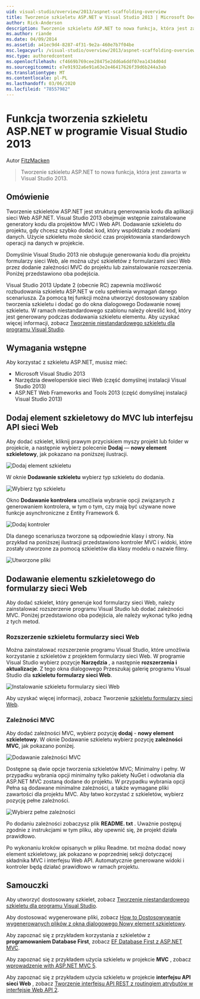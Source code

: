 ```yaml
---
uid: visual-studio/overview/2013/aspnet-scaffolding-overview
title: Tworzenie szkieletu ASP.NET w Visual Studio 2013 | Microsoft Docs
author: Rick-Anderson
description: Tworzenie szkieletu ASP.NET to nowa funkcja, która jest zawarta w Visual Studio 2013.
ms.author: riande
ms.date: 04/09/2014
ms.assetid: a41ec9d4-8287-4f31-9e2a-460e7b7f04be
msc.legacyurl: /visual-studio/overview/2013/aspnet-scaffolding-overview
msc.type: authoredcontent
ms.openlocfilehash: cf4669b769cee28475e2dd6a6ddf07ea1434d04d
ms.sourcegitcommit: e7e91932a6e91a63e2e46417626f39d6b244a3ab
ms.translationtype: MT
ms.contentlocale: pl-PL
ms.lasthandoff: 03/06/2020
ms.locfileid: "78557982"
---
```

# <a name="aspnet-scaffolding-in-visual-studio-2013"></a>Funkcja tworzenia szkieletu ASP.NET w programie Visual Studio 2013

Autor [FitzMacken](https://github.com/tfitzmac)

> Tworzenie szkieletu ASP.NET to nowa funkcja, która jest zawarta w Visual Studio 2013.

## <a name="overview"></a>Omówienie

Tworzenie szkieletów ASP.NET jest strukturą generowania kodu dla aplikacji sieci Web ASP.NET. Visual Studio 2013 obejmuje wstępnie zainstalowane generatory kodu dla projektów MVC i Web API. Dodawanie szkieletu do projektu, gdy chcesz szybko dodać kod, który współdziała z modelami danych. Użycie szkieletu może skrócić czas projektowania standardowych operacji na danych w projekcie.

Domyślnie Visual Studio 2013 nie obsługuje generowania kodu dla projektu formularzy sieci Web, ale można użyć szkieletów z formularzami sieci Web przez dodanie zależności MVC do projektu lub zainstalowanie rozszerzenia. Poniżej przedstawiono oba podejścia.

Visual Studio 2013 Update 2 (obecnie RC) zapewnia możliwość rozbudowania szkieletu ASP.NET w celu spełnienia wymagań danego scenariusza. Za pomocą tej funkcji można utworzyć dostosowany szablon tworzenia szkieletu i dodać go do okna dialogowego Dodawanie nowej szkieletu. W ramach niestandardowego szablonu należy określić kod, który jest generowany podczas dodawania szkieletu elementu. Aby uzyskać więcej informacji, zobacz [Tworzenie niestandardowego szkieletu dla programu Visual Studio](https://go.microsoft.com/fwlink/p/?LinkId=395029).

## <a name="prerequisites"></a>Wymagania wstępne

Aby korzystać z szkieletu ASP.NET, musisz mieć:

- Microsoft Visual Studio 2013
- Narzędzia deweloperskie sieci Web (część domyślnej instalacji Visual Studio 2013)
- ASP.NET Web Frameworks and Tools 2013 (część domyślnej instalacji Visual Studio 2013)

## <a name="add-a-scaffolded-item-to-mvc-or-web-api"></a>Dodaj element szkieletowy do MVC lub interfejsu API sieci Web

Aby dodać szkielet, kliknij prawym przyciskiem myszy projekt lub folder w projekcie, a następnie wybierz polecenie **Dodaj** — **nowy element szkieletowy**, jak pokazano na poniższej ilustracji.

![Dodaj element szkieletu](aspnet-scaffolding-overview/_static/image1.png)

W oknie **Dodawanie szkieletu** wybierz typ szkieletu do dodania.

![Wybierz typ szkieletu](aspnet-scaffolding-overview/_static/image2.png)

Okno **Dodawanie kontrolera** umożliwia wybranie opcji związanych z generowaniem kontrolera, w tym o tym, czy mają być używane nowe funkcje asynchroniczne z Entity Framework 6.

![Dodaj kontroler](aspnet-scaffolding-overview/_static/image3.png)

Dla danego scenariusza tworzone są odpowiednie klasy i strony. Na przykład na poniższej ilustracji przedstawiono kontroler MVC i widoki, które zostały utworzone za pomocą szkieletów dla klasy modelu o nazwie filmy.

![Utworzone pliki](aspnet-scaffolding-overview/_static/image4.png)

## <a name="add-a-scaffolded-item-to-web-forms"></a>Dodawanie elementu szkieletowego do formularzy sieci Web

Aby dodać szkielet, który generuje kod formularzy sieci Web, należy zainstalować rozszerzenie programu Visual Studio lub dodać zależności MVC. Poniżej przedstawiono oba podejścia, ale należy wykonać tylko jedną z tych metod.

### <a name="web-forms-scaffolding-extension"></a>Rozszerzenie szkieletu formularzy sieci Web

Można zainstalować rozszerzenie programu Visual Studio, które umożliwia korzystanie z szkieletów z projektem formularzy sieci Web. W programie Visual Studio wybierz pozycje **Narzędzia** , a następnie **rozszerzenia i aktualizacje**. Z tego okna dialogowego Przeszukaj galerię programu Visual Studio dla **szkieletu formularzy sieci Web**.

![Instalowanie szkieletu formularzy sieci Web](aspnet-scaffolding-overview/_static/image5.png)

Aby uzyskać więcej informacji, zobacz Tworzenie [szkieletu formularzy sieci Web](https://go.microsoft.com/fwlink/p/?LinkId=396478).

### <a name="mvc-dependencies"></a>Zależności MVC

Aby dodać zależności MVC, wybierz pozycję **dodaj** - **nowy element szkieletowy**. W oknie Dodawanie szkieletu wybierz pozycję **zależności MVC**, jak pokazano poniżej.

![Dodawanie zależności MVC](aspnet-scaffolding-overview/_static/image6.png)

Dostępne są dwie opcje tworzenia szkieletów MVC; Minimalny i pełny. W przypadku wybrania opcji minimalny tylko pakiety NuGet i odwołania dla ASP.NET MVC zostaną dodane do projektu. W przypadku wybrania opcji Pełna są dodawane minimalne zależności, a także wymagane pliki zawartości dla projektu MVC. Aby łatwo korzystać z szkieletów, wybierz pozycję pełne zależności.

![Wybierz pełne zależności](aspnet-scaffolding-overview/_static/image7.png)

Po dodaniu zależności zobaczysz plik **README. txt** . Uważnie postępuj zgodnie z instrukcjami w tym pliku, aby upewnić się, że projekt działa prawidłowo.

Po wykonaniu kroków opisanych w pliku Readme. txt można dodać nowy element szkieletowy, jak pokazano w poprzedniej sekcji dotyczącej składnika MVC i interfejsu Web API. Automatycznie generowane widoki i kontroler będą działać prawidłowo w ramach projektu.

## <a name="tutorials"></a>Samouczki

Aby utworzyć dostosowany szkielet, zobacz [Tworzenie niestandardowego szkieletu dla programu Visual Studio](https://go.microsoft.com/fwlink/p/?LinkId=395029).

Aby dostosować wygenerowane pliki, zobacz [How to Dostosowywanie wygenerowanych plików z okna dialogowego Nowy element szkieletowy](https://blogs.msdn.com/b/webdev/archive/2013/12/26/how-to-customize-the-generated-files-from-the-new-scaffolded-item-dialog.aspx).

Aby zapoznać się z przykładem korzystania z szkieletów z **programowaniem Database First**, zobacz [EF Database First z ASP.NET MVC](../../../mvc/overview/getting-started/database-first-development/setting-up-database.md).

Aby zapoznać się z przykładem użycia szkieletu w projekcie **MVC** , zobacz [wprowadzenie with ASP.NET MVC 5](../../../mvc/overview/getting-started/introduction/getting-started.md).

Aby zapoznać się z przykładem użycia szkieletu w projekcie **interfejsu API sieci Web** , zobacz [Tworzenie interfejsu API REST z routingiem atrybutów w interfejsie Web API 2](../../../web-api/overview/web-api-routing-and-actions/create-a-rest-api-with-attribute-routing.md).
